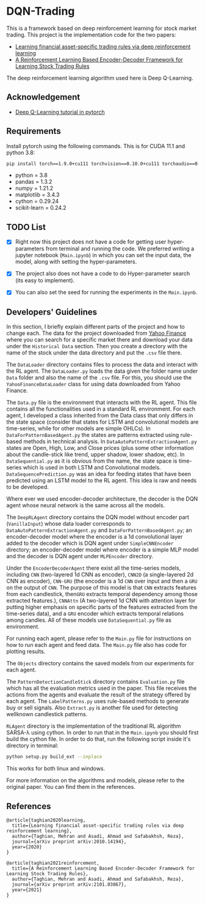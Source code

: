 # DQN-Trading

This is a framework based on deep reinforcement learning for stock market trading. This project is the implementation
code for the two papers:

- [Learning financial asset-specific trading rules via deep reinforcement learning](https://arxiv.org/abs/2010.14194)
- [A Reinforcement Learning Based Encoder-Decoder Framework for Learning Stock Trading Rules](https://arxiv.org/abs/2101.03867)

The deep reinforcement learning algorithm used here is Deep Q-Learning.

## Acknowledgement

- [Deep Q-Learning tutorial in pytorch](https://pytorch.org/tutorials/intermediate/reinforcement_q_learning.html)

## Requirements

Install pytorch using the following commands. This is for CUDA 11.1 and python 3.8:

```bash
pip install torch==1.9.0+cu111 torchvision==0.10.0+cu111 torchaudio==0.9.0 -f https://download.pytorch.org/whl/torch_stable.html
```

- python = 3.8
- pandas = 1.3.2
- numpy = 1.21.2
- matplotlib = 3.4.3
- cython = 0.29.24
- scikit-learn = 0.24.2

## TODO List

- [X] Right now this project does not have a code for getting user hyper-parameters from terminal and running the code.
  We preferred writing a jupyter notebook (`Main.ipynb`) in which you can set the input data, the model, along with
  setting the hyper-parameters.

- [X] The project also does not have a code to do Hyper-parameter search (its easy to implement).

- [X] You can also set the seed for running the experiments in the `Main.ipynb`.

## Developers' Guidelines

In this section, I briefly explain different parts of the project and how to change each. The data for the project
downloaded from [Yahoo Finance](http://finance.yahoo.com/) where you can search for a specific market there and download
your data under the `Historical Data` section. Then you create a directory with the name of the stock under the data
directory and put the `.csv`
file there.

The `DataLoader` directory contains files to process the data and interact with the RL agent. The `DataLoader.py` loads
the data given the folder name under `Data` folder and also the name of the `.csv` file. For this, you should use
the `YahooFinanceDataLoader` class for using data downloaded from Yahoo Finance.

The `Data.py` file is the environment that interacts with the RL agent. This file contains all the functionalities used
in a standard RL environment. For each agent, I developed a class inherited from the Data class that only differs in the
state space (consider that states for LSTM and convolutional models are time-series, while for other models are simple
OHLCs). In `DataForPatternBasedAgent.py` the states are patterns extracted using rule-based methods in technical
analysis. In `DataAutoPatternExtractionAgent.py`
states are Open, High, Low, and Close prices (plus some other information about the candle-stick like trend, upper
shadow, lower shadow, etc). In `DataSequential.py` as it is obvious from the name, the state space is time-series which
is used in both LSTM and Convolutional models. `DataSequencePrediction.py` was an idea for feeding states that have been
predicted using an LSTM model to the RL agent. This idea is raw and needs to be developed.

Where ever we used encoder-decoder architecture, the decoder is the DQN agent whose neural network is the same across
all the models.

The `DeepRLAgent` directory contains the DQN model without encoder part (`VanillaInput`) whose data loader corresponds
to `DataAutoPatternExtractionAgent.py` and `DataForPatternBasedAgent.py`; an encoder-decoder model where the encoder is
a 1d convolutional layer added to the decoder which is DQN agent under `SimpleCNNEncoder` directory; an encoder-decoder
model where encoder is a simple MLP model and the decoder is DQN agent under `MLPEncoder` directory.

Under the `EncoderDecoderAgent` there exist all the time-series models, including `CNN`
(two-layered 1d CNN as encoder), `CNN2D` (a single-layered 2d CNN as encoder), `CNN-GRU`
(the encoder is a 1d `CNN` over input and then a `GRU` on the output of `CNN`. The purpose of this model is that `CNN`
extracts features from each candlestick, then`GRU`
extracts temporal dependency among those extracted features.), `CNNAttn` (A two-layered 1d CNN with attention layer for
putting higher emphasis on specific parts of the features extracted from the time-series data), and a `GRU` encoder
which extracts temporal relations among candles. All of these models use `DataSequential.py` file as environment.

For running each agent, please refer to the `Main.py` file for instructions on how to run each agent and feed data.
The `Main.py` file also has code for plotting results.

The `Objects` directory contains the saved models from our experiments for each agent.

The `PatternDetectionCandleStick` directory contains `Evaluation.py` file which has all the evaluation metrics used in
the paper. This file receives the actions from the agents and evaluate the result of the strategy offered by each agent.
The `LabelPatterns.py` uses rule-based methods to generate buy or sell signals. Also `Extract.py`
is another file used for detecting wellknown candlestick patterns.

`RLAgent` directory is the implementation of the traditional RL algorithm SARSA-&#955; using cython. In order to run
that in the `Main.ipynb` you should first build the cython file. In order to do that, run the following script inside
it's directory in terminal:

```bash
python setup.py build_ext --inplace
```

This works for both linux and windows.

For more information on the algorithms and models, please refer to the original paper. You can find them in the
references.

## References

```
@article{taghian2020learning,
  title={Learning financial asset-specific trading rules via deep reinforcement learning},
  author={Taghian, Mehran and Asadi, Ahmad and Safabakhsh, Reza},
  journal={arXiv preprint arXiv:2010.14194},
  year={2020}
}

@article{taghian2021reinforcement,
  title={A Reinforcement Learning Based Encoder-Decoder Framework for Learning Stock Trading Rules},
  author={Taghian, Mehran and Asadi, Ahmad and Safabakhsh, Reza},
  journal={arXiv preprint arXiv:2101.03867},
  year={2021}
}
```